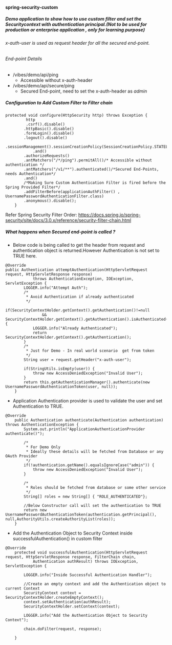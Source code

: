 #### spring-security-custom

##### Demo application to show how to use custom filter and set the Securitycontext with authentication principal.(Not to be used for production or enterprise application , only for learning purpose)

###### x-auth-user is used as request header for all the secured end-point.

###### End-point Details
* /vibes/demo/api/ping
     * Accessible without x-auth-header
* /vibes/demo/api/secure/ping
     * Secured End-point, need to set the x-auth-header as *admin*
      
      
##### Configuration to Add Custom Filter to Filter chain     
``` 
protected void configure(HttpSecurity http) throws Exception {
		 http
		 .csrf().disable()
		.httpBasic().disable()
		.formLogin().disable()
		.logout().disable()
		.sessionManagement().sessionCreationPolicy(SessionCreationPolicy.STATELESS)
	        .and()
		.authorizeRequests()
		.antMatchers("/*/ping").permitAll()/* Accessible without authentication */
		.antMatchers("/v1/**").authenticated()/*Secured End-Points, needs Authentication*/
		.and()
		/*Making Sure Custom Authentication Filter is fired before the Spring Provided Filter*/
		.addFilterBefore(applicationAuthFilter() , UsernamePasswordAuthenticationFilter.class)
		.anonymous().disable();
	} 
```

Refer Spring Security Filter Order: <https://docs.spring.io/spring-security/site/docs/3.0.x/reference/security-filter-chain.html>

##### What happens when Secured end-point is called ?
- Below code is being called to get the header from request and authentication object is returned.However Authentication is not set to TRUE here. 

``` 
@Override
public Authentication attemptAuthentication(HttpServletRequest request, HttpServletResponse response)
			throws AuthenticationException, IOException, ServletException {
		LOGGER.info("Attempt Auth");
		/*
		 * Avoid Authentication if already authenticated
		 */
		if(SecurityContextHolder.getContext().getAuthentication()!=null 
				&& SecurityContextHolder.getContext().getAuthentication().isAuthenticated()) {
			LOGGER.info("Already Authenticated");
			return SecurityContextHolder.getContext().getAuthentication();
		}
		/*
		 * Just for Demo - In real world scenario  get from token
		 */
		String user = request.getHeader("x-auth-user");
		
		if(StringUtils.isEmpty(user)) {
			throw new AccessDeniedException("Invalid User");
		}
		return this.getAuthenticationManager().authenticate(new UsernamePasswordAuthenticationToken(user, null));
	}
```
- Application Authentication provider is used to validate the user and set Authentication to TRUE.

```
@Override
	public Authentication authenticate(Authentication authentication) throws AuthenticationException {
		System.out.println("ApplicationAuthenticationProvider authenticate()");
		
		/*
		 * For Demo Only
		 * Ideally these details will be fetched from Database or any OAuth Provider
		 */
		if(!authentication.getName().equalsIgnoreCase("admin")) {
			throw new AccessDeniedException("Invalid User");
		}
		
		/*
		 * Roles should be fetched from database or some other service
		 */
		String[] roles = new String[] { "ROLE_AUTHENTICATED"};
		
		//Below Constructor call will set the authentication to TRUE
		return new UsernamePasswordAuthenticationToken(authentication.getPrincipal(), null,AuthorityUtils.createAuthorityList(roles));
	}
```
- Add the Authentication Object to Security Context inside successfulAuthentication() in custom filter

```
@Override
	protected void successfulAuthentication(HttpServletRequest request, HttpServletResponse response, FilterChain chain,
			Authentication authResult) throws IOException, ServletException {
		
		LOGGER.info("Inside Successful Authentication Handler");
		
		//Create an empty context and add the Authentication object to current Context
		SecurityContext context = SecurityContextHolder.createEmptyContext();
		context.setAuthentication(authResult);
		SecurityContextHolder.setContext(context);
		
		LOGGER.info("Add the Authentication Object to Security Context");
	
		chain.doFilter(request, response);
		
	}
```
